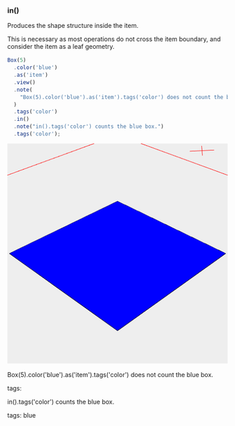 ### in()
Produces the shape structure inside the item.

This is necessary as most operations do not cross the item boundary, and consider the item as a leaf geometry.

```JavaScript
Box(5)
  .color('blue')
  .as('item')
  .view()
  .note(
    "Box(5).color('blue').as('item').tags('color') does not count the blue box."
  )
  .tags('color')
  .in()
  .note("in().tags('color') counts the blue box.")
  .tags('color');
```

![Image](in.md.0.png)

Box(5).color('blue').as('item').tags('color') does not count the blue box.

tags:

in().tags('color') counts the blue box.

tags: blue
